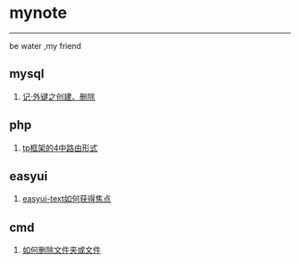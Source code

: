 # mynote
---
be water ,my friend
## mysql
1. [记·外键之创建、删除](https://6ziliuliu.github.io/whatwhyhow.github.io/mysql1)

## php
1. [tp框架的4中路由形式](https://6ziliuliu.github.io/whatwhyhow.github.io/tp1)

## easyui
1. [easyui-text如何获得焦点](https://6ziliuliu.github.io/whatwhyhow.github.io/easyui1)

## cmd
1. [如何删除文件夹或文件](https://6ziliuliu.github.io/whatwhyhow.github.io/cmd)
